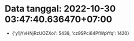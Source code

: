 # Data tanggal: 2022-10-30 03:47:40.636470+07:00

* {'y1jYvHNjRzUOZXoi': 5438, 'cz9SPci64PfWpYfq': 1420}
